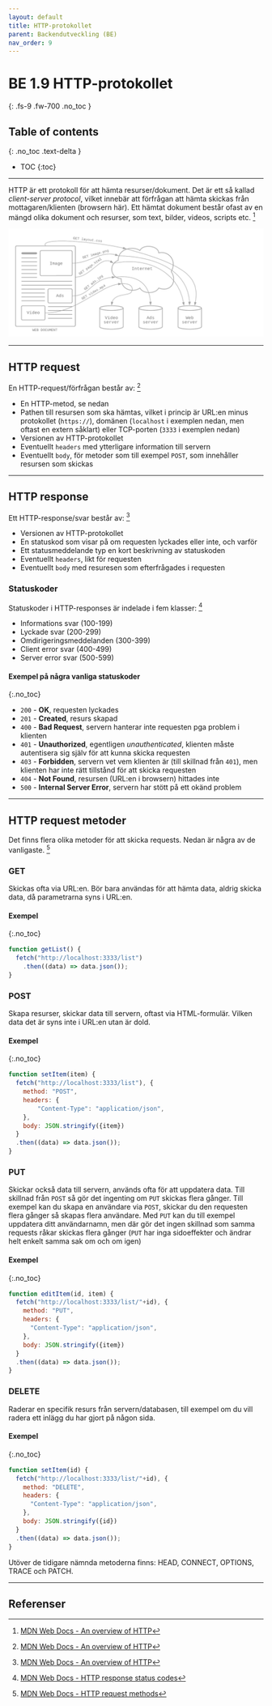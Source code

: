 ```yaml
---
layout: default
title: HTTP-protokollet
parent: Backendutveckling (BE)
nav_order: 9
---
```


# BE 1.9 HTTP-protokollet
{: .fs-9 .fw-700 .no_toc }

## Table of contents
{: .no_toc .text-delta }

- TOC
{:toc}

---

HTTP är ett protokoll för att hämta resurser/dokument. Det är ett så kallad *client-server protocol*, vilket innebär att förfrågan att hämta skickas från mottagaren/klienten (browsern här). Ett hämtat dokument består ofast av en mängd olika dokument och resurser, som text, bilder, videos, scripts etc. [^1]

![http-requests](../assets/http-requests.png)

---

## HTTP request

En HTTP-request/förfrågan består av: [^1]

- En HTTP-metod, se nedan
- Pathen till resursen som ska hämtas, vilket i princip är URL:en minus protokollet (`https://`), domänen (`localhost` i exemplen nedan, men oftast en extern såklart) eller TCP-porten (`3333` i exemplen nedan)
- Versionen av HTTP-protokollet
- Eventuellt `headers` med ytterligare information till servern
- Eventuellt `body`, för metoder som till exempel `POST`, som innehåller resursen som skickas

---

## HTTP response

Ett HTTP-response/svar består av: [^1]

- Versionen av HTTP-protokollet
- En statuskod som visar på om requesten lyckades eller inte, och varför
- Ett statusmeddelande typ en kort beskrivning av statuskoden
- Eventuellt `headers`, likt för requesten
- Eventuellt `body` med resuresen som efterfrågades i requesten

### Statuskoder

Statuskoder i HTTP-responses är indelade i fem klasser: [^2]

- Informations svar (100-199)
- Lyckade svar (200-299)
- Omdirigeringsmeddelanden (300-399)
- Client error svar (400-499)
- Server error svar (500-599)

#### Exempel på några vanliga statuskoder
{:.no_toc}

- `200` - **OK**, requesten lyckades
- `201` - **Created**, resurs skapad
- `400` - **Bad Request**, servern hanterar inte requesten pga problem i klienten
- `401` - **Unauthorized**, egentligen *unauthenticated*, klienten måste autentisera sig själv för att kunna skicka requesten
- `403` - **Forbidden**, servern vet vem klienten är (till skillnad från `401`), men klienten har inte rätt tillstånd för att skicka requesten
- `404` - **Not Found**, resursen (URL:en i browsern) hittades inte
- `500` - **Internal Server Error**, servern har stött på ett okänd problem

---

## HTTP request metoder

Det finns flera olika metoder för att skicka requests. Nedan är några av de vanligaste. [^3]

### GET

Skickas ofta via URL:en. Bör bara användas för att hämta data, aldrig skicka data, då parametrarna syns i URL:en.

#### Exempel
{:.no_toc}

```js
function getList() {
  fetch("http://localhost:3333/list")
    .then((data) => data.json());
}
```

### POST

Skapa resurser, skickar data till servern, oftast via HTML-formulär. Vilken data det är syns inte i URL:en utan är dold.

#### Exempel
{:.no_toc}

```js
function setItem(item) {
  fetch("http://localhost:3333/list"), {
    method: "POST",
    headers: {
        "Content-Type": "application/json",
    },
    body: JSON.stringify({item})
  }
  .then((data) => data.json());
}                        
```

### PUT

Skickar också data till servern, används ofta för att uppdatera data. Till skillnad från `POST` så gör det ingenting om `PUT` skickas flera gånger. Till exempel kan du skapa en användare via `POST`, skickar du den requesten flera gånger så skapas flera användare. Med `PUT` kan du till exempel uppdatera ditt användarnamn, men där gör det ingen skillnad som samma requests råkar skickas flera gånger (`PUT` har inga sidoeffekter och ändrar helt enkelt samma sak om och om igen)

#### Exempel
{:.no_toc}

```js
function editItem(id, item) {
  fetch("http://localhost:3333/list/"+id), {
    method: "PUT",
    headers: {
      "Content-Type": "application/json", 
    },
    body: JSON.stringify({item})
  }
  .then((data) => data.json());
}
```

### DELETE

Raderar en specifik resurs från servern/databasen, till exempel om du vill radera ett inlägg du har gjort på någon sida.

#### Exempel
{:.no_toc}

```js
function setItem(id) {
  fetch("http://localhost:3333/list/"+id), {
    method: "DELETE",
    headers: {
      "Content-Type": "application/json", 
    },
    body: JSON.stringify({id})
  }
  .then((data) => data.json());
}  
```

Utöver de tidigare nämnda metoderna finns: HEAD, CONNECT, OPTIONS, TRACE och PATCH.

---

## Referenser

[^1]: [MDN Web Docs - An overview of HTTP](https://developer.mozilla.org/en-US/docs/Web/HTTP/Overview)
[^2]: [MDN Web Docs - HTTP response status codes](https://developer.mozilla.org/en-US/docs/Web/HTTP/Status)
[^3]: [MDN Web Docs - HTTP request methods](https://developer.mozilla.org/en-US/docs/Web/HTTP/Methods)
